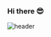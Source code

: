 ### Hi there 😎
![header](https://capsule-render.vercel.app/api?type=cylinder&color=auto&height=300&section=header&text=Lee%20Hyun%20Seung&fontSize=30&descSize=30animation=fadeIn)
<!--
**gesal03/gesal03** is a ✨ _special_ ✨ repository because its `README.md` (this file) appears on your GitHub profile.

Here are some ideas to get you started:

- 🔭 I’m currently working on ...
- 🌱 I’m currently learning ...
- 👯 I’m looking to collaborate on ...
- 🤔 I’m looking for help with ...
- 💬 Ask me about ...
- 📫 How to reach me: ...
- 😄 Pronouns: ...
- ⚡ Fun fact: ...
-->
